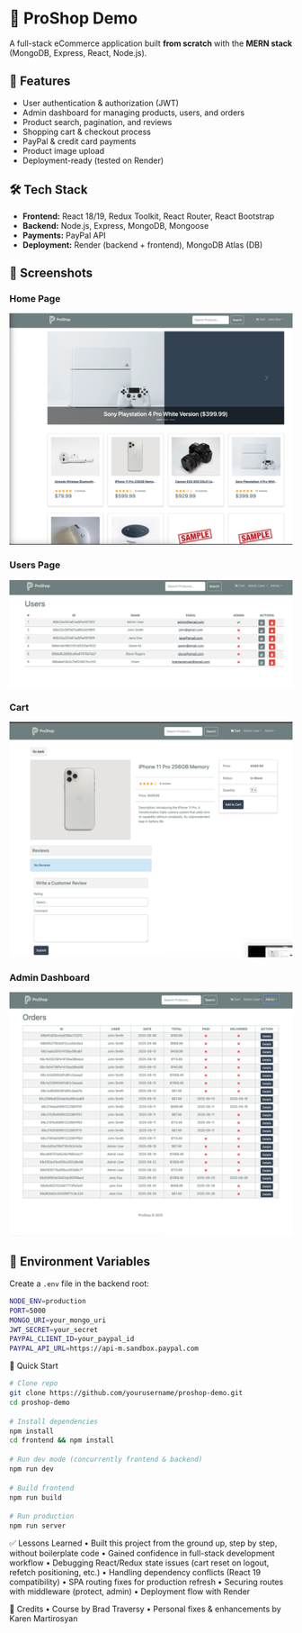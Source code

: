 # 🛒 ProShop Demo  
A full-stack eCommerce application built **from scratch** with the **MERN stack** (MongoDB, Express, React, Node.js).  

## 🚀 Features  
- User authentication & authorization (JWT)  
- Admin dashboard for managing products, users, and orders  
- Product search, pagination, and reviews  
- Shopping cart & checkout process  
- PayPal & credit card payments  
- Product image upload  
- Deployment-ready (tested on Render)  

## 🛠️ Tech Stack  
- **Frontend:** React 18/19, Redux Toolkit, React Router, React Bootstrap  
- **Backend:** Node.js, Express, MongoDB, Mongoose  
- **Payments:** PayPal API  
- **Deployment:** Render (backend + frontend), MongoDB Atlas (DB)  

## 📸 Screenshots  
### Home Page  
![Home Page](./screenshots/home.png)  

### Users Page  
![Users Page](./screenshots/users.png)  

### Cart  
![Cart](./screenshots/cart.png)  

### Admin Dashboard  
![Admin Dashboard](./screenshots/admin.png)  

## 🔑 Environment Variables  
Create a `.env` file in the backend root:  
```bash
NODE_ENV=production
PORT=5000
MONGO_URI=your_mongo_uri
JWT_SECRET=your_secret
PAYPAL_CLIENT_ID=your_paypal_id
PAYPAL_API_URL=https://api-m.sandbox.paypal.com
```
🚦 Quick Start
```bash
# Clone repo
git clone https://github.com/yourusername/proshop-demo.git
cd proshop-demo

# Install dependencies
npm install
cd frontend && npm install

# Run dev mode (concurrently frontend & backend)
npm run dev

# Build frontend
npm run build

# Run production
npm run server
```
✅ Lessons Learned
	•	Built this project from the ground up, step by step, without boilerplate code
	•	Gained confidence in full-stack development workflow
	•	Debugging React/Redux state issues (cart reset on logout, refetch positioning, etc.)
	•	Handling dependency conflicts (React 19 compatibility)
	•	SPA routing fixes for production refresh
	•	Securing routes with middleware (protect, admin)
	•	Deployment flow with Render

🙌 Credits
	•	Course by Brad Traversy
	•	Personal fixes & enhancements by Karen Martirosyan